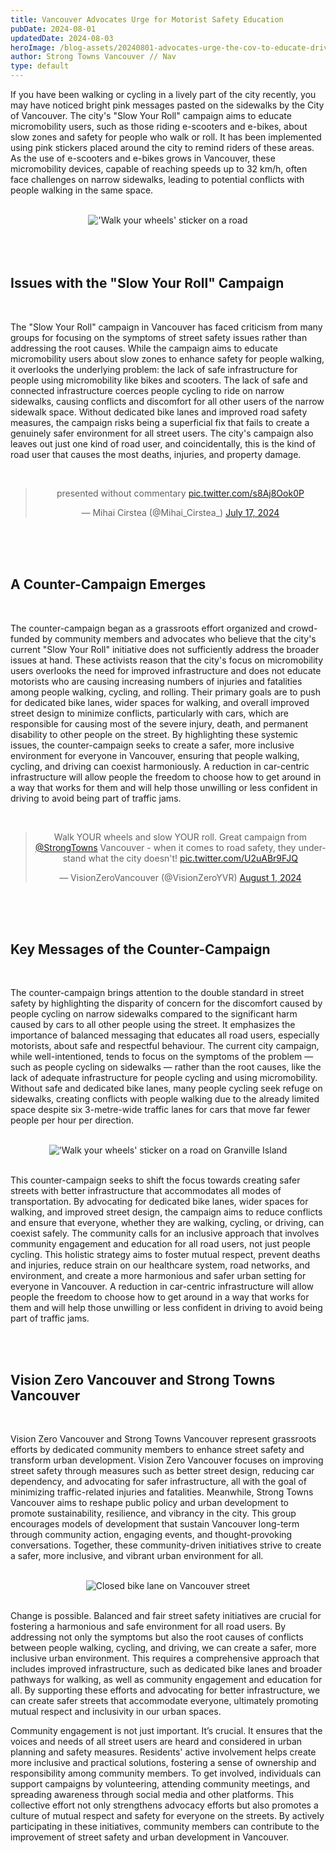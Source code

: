 ```yaml
---
title: Vancouver Advocates Urge for Motorist Safety Education
pubDate: 2024-08-01
updatedDate: 2024-08-03
heroImage: /blog-assets/20240801-advocates-urge-the-cov-to-educate-drivers-for-street-safety/4.png
author: Strong Towns Vancouver // Nav
type: default
---
```


If you have been walking or cycling in a lively part of the city recently, you may have noticed bright pink messages pasted on the sidewalks by the City of Vancouver. The city's "Slow Your Roll" campaign aims to educate micromobility users, such as those riding e-scooters and e-bikes, about slow zones and safety for people who walk or roll. It has been implemented using pink stickers placed around the city to remind riders of these areas. As the use of e-scooters and e-bikes grows in Vancouver, these micromobility devices, capable of reaching speeds up to 32 km/h, often face challenges on narrow sidewalks, leading to potential conflicts with people walking in the same space.

<br/>
<center><img class="blog-image" src="/blog-assets/20240801-advocates-urge-the-cov-to-educate-drivers-for-street-safety/1.png" alt="'Walk your wheels' sticker on a road"></center>
<br/>

<br/>
<br/>

## Issues with the "Slow Your Roll" Campaign

<br/>

The "Slow Your Roll" campaign in Vancouver has faced criticism from many groups for focusing on the symptoms of street safety issues rather than addressing the root causes. While the campaign aims to educate micromobility users about slow zones to enhance safety for people walking, it overlooks the underlying problem: the lack of safe infrastructure for people using micromobility like bikes and scooters. The lack of safe and connected infrastructure coerces people cycling to ride on narrow sidewalks, causing conflicts and discomfort for all other users of the narrow sidewalk space. Without dedicated bike lanes and improved road safety measures, the campaign risks being a superficial fix that fails to create a genuinely safer environment for all street users. The city's campaign also leaves out just one kind of road user, and coincidentally, this is the kind of road user that causes the most deaths, injuries, and property damage.

<br/>
<center>
<blockquote class="blog-image twitter-tweet" data-media-max-width="560"><p lang="en" dir="ltr">presented without commentary <a href="https://t.co/s8Aj8Ook0P">pic.twitter.com/s8Aj8Ook0P</a></p>&mdash; Mihai Cirstea (@Mihai_Cirstea_) <a href="https://twitter.com/Mihai_Cirstea_/status/1813415277167800533?ref_src=twsrc%5Etfw">July 17, 2024</a></blockquote> <script async src="https://platform.twitter.com/widgets.js" charset="utf-8"></script>
</center>
<br/>

<br/>
<br/>

## A Counter-Campaign Emerges

<br/>

The counter-campaign began as a grassroots effort organized and crowd-funded by community members and advocates who believe that the city's current "Slow Your Roll" initiative does not sufficiently address the broader issues at hand. These activists reason that the city's focus on micromobility users overlooks the need for improved infrastructure and does not educate motorists who are causing increasing numbers of injuries and fatalities among people walking, cycling, and rolling. Their primary goals are to push for dedicated bike lanes, wider spaces for walking, and overall improved street design to minimize conflicts, particularly with cars, which are responsible for causing most of the severe injury, death, and permanent disability to other people on the street. By highlighting these systemic issues, the counter-campaign seeks to create a safer, more inclusive environment for everyone in Vancouver, ensuring that people walking, cycling, and driving can coexist harmoniously. A reduction in car-centric infrastructure will allow people the freedom to choose how to get around in a way that works for them and will help those unwilling or less confident in driving to avoid being part of traffic jams.

<br/>
<center>
<blockquote class="blog-image twitter-tweet"><p lang="en" dir="ltr">Walk YOUR wheels and slow YOUR roll. Great campaign from <a href="https://twitter.com/StrongTowns?ref_src=twsrc%5Etfw">@StrongTowns</a> Vancouver - when it comes to road safety, they understand what the city doesn&#39;t! <a href="https://t.co/U2uABr9FJQ">pic.twitter.com/U2uABr9FJQ</a></p>&mdash; VisionZeroVancouver (@VisionZeroYVR) <a href="https://twitter.com/VisionZeroYVR/status/1819140067287617788?ref_src=twsrc%5Etfw">August 1, 2024</a></blockquote> <script async src="https://platform.twitter.com/widgets.js" charset="utf-8"></script>
</center>
<br/>

<br/>
<br/>

## Key Messages of the Counter-Campaign

<br/>

The counter-campaign brings attention to the double standard in street safety by highlighting the disparity of concern for the discomfort caused by people cycling on narrow sidewalks compared to the significant harm caused by cars to all other people using the street. It emphasizes the importance of balanced messaging that educates all road users, especially motorists, about safe and respectful behaviour. The current city campaign, while well-intentioned, tends to focus on the symptoms of the problem — such as people cycling on sidewalks — rather than the root causes, like the lack of adequate infrastructure for people cycling and using micromobility. Without safe and dedicated bike lanes, many people cycling seek refuge on sidewalks, creating conflicts with people walking due to the already limited space despite six 3-metre-wide traffic lanes for cars that move far fewer people per hour per direction.

<br/>
<center><img class="blog-image" src="/blog-assets/20240801-advocates-urge-the-cov-to-educate-drivers-for-street-safety/2.png" alt="'Walk your wheels' sticker on a road on Granville Island"></center>
<center></center><br/>

This counter-campaign seeks to shift the focus towards creating safer streets with better infrastructure that accommodates all modes of transportation. By advocating for dedicated bike lanes, wider spaces for walking, and improved street design, the campaign aims to reduce conflicts and ensure that everyone, whether they are walking, cycling, or driving, can coexist safely. The community calls for an inclusive approach that involves community engagement and education for all road users, not just people cycling. This holistic strategy aims to foster mutual respect, prevent deaths and injuries, reduce strain on our healthcare system, road networks, and environment, and create a more harmonious and safer urban setting for everyone in Vancouver. A reduction in car-centric infrastructure will allow people the freedom to choose how to get around in a way that works for them and will help those unwilling or less confident in driving to avoid being part of traffic jams.

<br/>
<br/>

## Vision Zero Vancouver and Strong Towns Vancouver

<br/>

Vision Zero Vancouver and Strong Towns Vancouver represent grassroots efforts by dedicated community members to enhance street safety and transform urban development. Vision Zero Vancouver focuses on improving street safety through measures such as better street design, reducing car dependency, and advocating for safer infrastructure, all with the goal of minimizing traffic-related injuries and fatalities. Meanwhile, Strong Towns Vancouver aims to reshape public policy and urban development to promote sustainability, resilience, and vibrancy in the city. This group encourages models of development that sustain Vancouver long-term through community action, engaging events, and thought-provoking conversations. Together, these community-driven initiatives strive to create a safer, more inclusive, and vibrant urban environment for all.

<br/>
<center><img class="blog-image" src="/blog-assets/20240801-advocates-urge-the-cov-to-educate-drivers-for-street-safety/3.png" alt="Closed bike lane on Vancouver street"></center>
<center></center><br/>

Change is possible. Balanced and fair street safety initiatives are crucial for fostering a harmonious and safe environment for all road users. By addressing not only the symptoms but also the root causes of conflicts between people walking, cycling, and driving, we can create a safer, more inclusive urban environment. This requires a comprehensive approach that includes improved infrastructure, such as dedicated bike lanes and broader pathways for walking, as well as community engagement and education for all. By supporting these efforts and advocating for better infrastructure, we can create safer streets that accommodate everyone, ultimately promoting mutual respect and inclusivity in our urban spaces.

Community engagement is not just important. It’s crucial. It ensures that the voices and needs of all street users are heard and considered in urban planning and safety measures. Residents' active involvement helps create more inclusive and practical solutions, fostering a sense of ownership and responsibility among community members. To get involved, individuals can support campaigns by volunteering, attending community meetings, and spreading awareness through social media and other platforms. This collective effort not only strengthens advocacy efforts but also promotes a culture of mutual respect and safety for everyone on the streets. By actively participating in these initiatives, community members can contribute to the improvement of street safety and urban development in Vancouver.

<br/>
